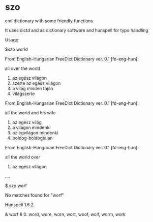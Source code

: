 # szo
cml dictionary with some friendly functions

It uses dictd and as dictionary software and hunspell for typo handling

Usage:

$szo world

From English-Hungarian FreeDict Dictionary ver. 0.1 [fd-eng-hun]:

  all over the world
  1. az egész világon
  2. szerte az egész világon
  3. a világ minden táján
  4. világszerte

From English-Hungarian FreeDict Dictionary ver. 0.1 [fd-eng-hun]:

  all the world and his wife
  1. az egész világ
  2. a világon mindenki
  3. az égvilágon mindenki
  4. boldog-boldogtalan

From English-Hungarian FreeDict Dictionary ver. 0.1 [fd-eng-hun]:

  all the world over
  1. az egész világon
  
  ....
  
  

$ szo worf

No matches found for "worf"

Hunspell 1.6.2

& worf 8 0: word, wore, worn, wort, woof, wolf, worm, work
